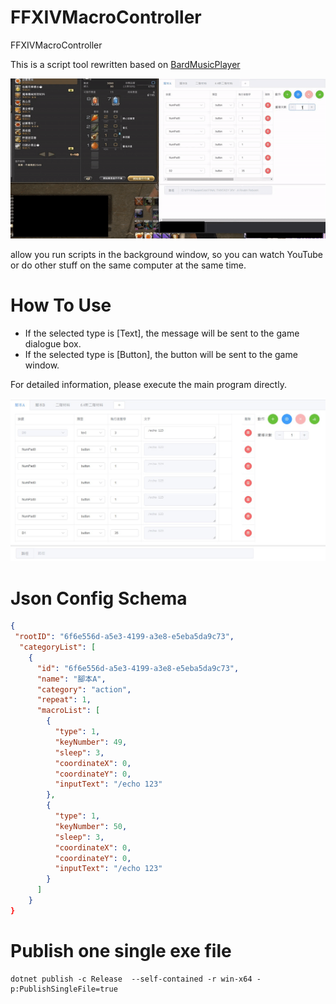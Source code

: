 # FFXIVMacroController
FFXIVMacroController

This is a script tool rewritten based on [BardMusicPlayer](https://github.com/BardMusicPlayer/BardMusicPlayer)

![demo](./Image/demo.gif)

allow you run scripts in the background window, so you can watch YouTube or do other stuff on the same computer at the same time.

# How To Use

- If the selected type is [Text], the message will be sent to the game dialogue box.
- If the selected type is [Button], the button will be sent to the game window.

For detailed information, please execute the main program directly.

![image info](./Image/UI.jpg)

# Json Config Schema
```json
{
 "rootID": "6f6e556d-a5e3-4199-a3e8-e5eba5da9c73",
  "categoryList": [
    {
      "id": "6f6e556d-a5e3-4199-a3e8-e5eba5da9c73",
      "name": "腳本A",
      "category": "action",
      "repeat": 1,
      "macroList": [
        {
          "type": 1,
          "keyNumber": 49,
          "sleep": 3,
          "coordinateX": 0,
          "coordinateY": 0,
          "inputText": "/echo 123"
        },
        {
          "type": 1,
          "keyNumber": 50,
          "sleep": 3,
          "coordinateX": 0,
          "coordinateY": 0,
          "inputText": "/echo 123"
        }
      ]
    }
}
```

# Publish one single exe file
```shell
dotnet publish -c Release  --self-contained -r win-x64 -p:PublishSingleFile=true
```
